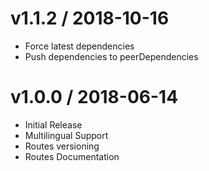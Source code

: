 # v1.1.2 / 2018-10-16
- Force latest dependencies
- Push dependencies to peerDependencies

# v1.0.0 / 2018-06-14

- Initial Release
- Multilingual Support
- Routes versioning
- Routes Documentation

